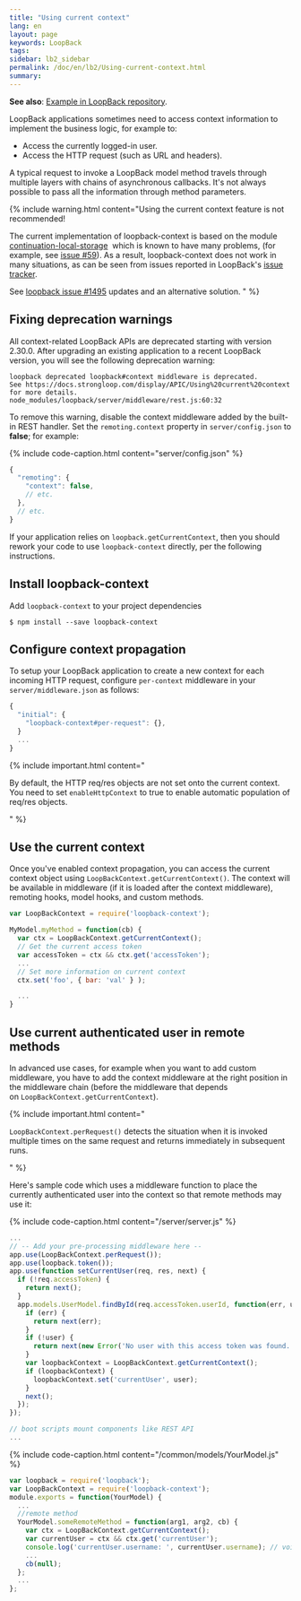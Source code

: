 ```yaml
---
title: "Using current context"
lang: en
layout: page
keywords: LoopBack
tags:
sidebar: lb2_sidebar
permalink: /doc/en/lb2/Using-current-context.html
summary:
---
```


**See also**: [Example in LoopBack repository](https://github.com/strongloop/loopback/blob/master/example/context/app.js).

LoopBack applications sometimes need to access context information to implement the business logic, for example to:

* Access the currently logged-in user.
* Access the HTTP request (such as URL and headers).

A typical request to invoke a LoopBack model method travels through multiple layers with chains of asynchronous callbacks.
It's not always possible to pass all the information through method parameters. 

{% include warning.html content="Using the current context feature is not recommended!

The current implementation of loopback-context is based on the module [continuation-local-storage](https://www.npmjs.com/package/continuation-local-storage) 
which is known to have many problems, (for example, see [issue #59](https://github.com/othiym23/node-continuation-local-storage/issues/59)).
As a result, loopback-context does not work in many situations, as can be seen from issues reported in LoopBack's
[issue tracker](https://github.com/strongloop/loopback/issues?utf8=%E2%9C%93&q=is%3Aissue%20getCurrentContext).

See [loopback issue #1495](https://github.com/strongloop/loopback/issues/1495) updates and an alternative solution.
" %}

## Fixing deprecation warnings

All context-related LoopBack APIs are deprecated starting with version 2.30.0.
After upgrading an existing application to a recent LoopBack version, you will see the following deprecation warning:

```
loopback deprecated loopback#context middleware is deprecated.
See https://docs.strongloop.com/display/APIC/Using%20current%20context for more details.
node_modules/loopback/server/middleware/rest.js:60:32
```

To remove this warning, disable the context middleware added by the built-in REST handler. Set the `remoting.context` property in `server/config.json` to **false**; for example:

{% include code-caption.html content="server/config.json" %}
```javascript
{
  "remoting": {
    "context": false,
    // etc.
  },
  // etc.
}
```

If your application relies on `loopback.getCurrentContext`, then you should rework your code to use `loopback-context` directly, per the following instructions.

## Install loopback-context

Add `loopback-context` to your project dependencies

`$ npm install --save loopback-context`

## Configure context propagation

To setup your LoopBack application to create a new context for each incoming HTTP request, configure `per-context` middleware in your `server/middleware.json` as follows:

```javascript
{
  "initial": {
    "loopback-context#per-request": {},
  }
  ...
}
```

{% include important.html content="

By default, the HTTP req/res objects are not set onto the current context.
You need to set `enableHttpContext` to true to enable automatic population of req/res objects.

" %}

## Use the current context

Once you've enabled context propagation, you can access the current context object using `LoopBackContext.getCurrentContext()`.
The context will be available in middleware (if it is loaded after the context middleware), remoting hooks, model hooks, and custom methods.

```javascript
var LoopBackContext = require('loopback-context');

MyModel.myMethod = function(cb) {
  var ctx = LoopBackContext.getCurrentContext();
  // Get the current access token
  var accessToken = ctx && ctx.get('accessToken');
  ...
  // Set more information on current context
  ctx.set('foo', { bar: 'val' } );

  ...
}
```

## Use current authenticated user in remote methods

In advanced use cases, for example when you want to add custom middleware, you have to add the context middleware
at the right position in the middleware chain (before the middleware that depends on `LoopBackContext.getCurrentContext`).

{% include important.html content="

`LoopBackContext.perRequest()` detects the situation when it is invoked multiple times on the same request and returns immediately in subsequent runs.

" %}

Here's sample code which uses a middleware function to place the currently authenticated user into the context so that remote methods may use it:

{% include code-caption.html content="/server/server.js" %}
```javascript
...
// -- Add your pre-processing middleware here --
app.use(LoopBackContext.perRequest());
app.use(loopback.token());
app.use(function setCurrentUser(req, res, next) {
  if (!req.accessToken) {
    return next();
  }
  app.models.UserModel.findById(req.accessToken.userId, function(err, user) {
    if (err) {
      return next(err);
    }
    if (!user) {
      return next(new Error('No user with this access token was found.'));
    }
    var loopbackContext = LoopBackContext.getCurrentContext();
    if (loopbackContext) {
      loopbackContext.set('currentUser', user);
    }
    next();
  });
});

// boot scripts mount components like REST API
...
```

{% include code-caption.html content="/common/models/YourModel.js" %}
```javascript
var loopback = require('loopback');
var LoopBackContext = require('loopback-context');
module.exports = function(YourModel) {
  ...
  //remote method
  YourModel.someRemoteMethod = function(arg1, arg2, cb) {
    var ctx = LoopBackContext.getCurrentContext();
    var currentUser = ctx && ctx.get('currentUser');
    console.log('currentUser.username: ', currentUser.username); // voila!
    ...
    cb(null);
  };
  ...
};
```
